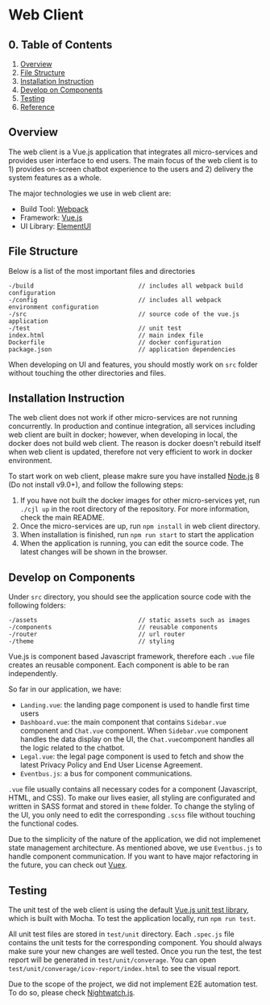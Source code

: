 # Web Client

## 0. Table of Contents
1. [Overview](#overview)
2. [File Structure](#file-structure)
3. [Installation Instruction](#installation)
4. [Develop on Components](#component)
5. [Testing](#testing)
6. [Reference](#reference)

## Overview <a name="overview"></a>
The web client is a Vue.js application that integrates all micro-services and provides user interface to end users. The main focus of the web client is to 1) provides on-screen chatbot experience to the users and 2) delivery the system features as a whole.

The major technologies we use in web client are:
- Build Tool: [Webpack](https://webpack.js.org/)
- Framework: [Vue.js](https://vuejs.org/)
- UI Library: [ElementUI](http://element.eleme.io/#/en-US)

## File Structure<a name="file-structure"></a>

Below is a list of the most important files and directories
```
-/build                             // includes all webpack build configuration
-/config                            // includes all webpack environment configuration
-/src                               // source code of the vue.js application
-/test                              // unit test
index.html                          // main index file
Dockerfile                          // docker configuration
package.json                        // application dependencies
```
When developing on UI and features, you should mostly work on `src` folder without touching the other directories and files.

## Installation Instruction<a name="installation"></a>

The web client does not work if other micro-services are not running concurrently. In production and continue integration, all services including web client are built in docker; however, when developing in local, the docker does not build web client. The reason is docker doesn't rebuild itself when web client is updated, therefore not very efficient to work in docker environment.

To start work on web client, please makre sure you have installed [Node.js](https://nodejs.org/en/) 8 (Do not install v9.0+), and follow the following steps:
1. If you have not built the docker images for other micro-services yet, run `./cjl up` in the root directory of the repository. For more information, check the main README.
2. Once the micro-services are up, run `npm install` in web client directory.
3. When installation is finished, run `npm run start` to start the application
4. When the application is running, you can edit the source code. The latest changes will be shown in the browser.

## Develop on Components<a name="component"></a>

Under `src` directory, you should see the application source code with the following folders:
```
-/assets                            // static assets such as images
-/components                        // reusable components
-/router                            // url router
-/theme                             // styling
```

Vue.js is component based Javascript framework, therefore each `.vue` file creates an reusable component.  Each component is able to be ran independently.

So far in our application, we have:
- `Landing.vue`: the landing page component is used to handle first time users
- `Dashboard.vue`: the main component that contains `Sidebar.vue` component and `Chat.vue` component. When `Sidebar.vue` component handles the data display on the UI, the `Chat.vue`component handles all the logic related to the chatbot.
- `Legal.vue`: the legal page component is used to fetch and show the latest Privacy Policy and End User License Agreement.
- `Eventbus.js`: a bus for component communications.

`.vue` file usually contains all necessary codes for a component (Javascript, HTML, and CSS). To make our lives easier, all styling are configurated and written in SASS format and stored in `theme` folder. To change the styling of the UI, you only need to edit the corresponding `.scss` file without touching the functional codes.

 Due to the simplicity of the nature of the application, we did not implemenet state management architecture. As mentioned above, we use `Eventbus.js` to handle component communication. If you want to have major refactoring in the future, you can check out [Vuex](https://vuex.vuejs.org/en/).

## Testing<a name="testing"></a>

The unit test of the web client is using the default [Vue.js unit test library](https://vuejs.org/v2/guide/unit-testing.html), which is built with Mocha. To test the application locally, run `npm run test`.

All unit test files are stored in `test/unit` directory. Each `.spec.js` file contains the unit tests for the corresponding component. You should always make sure your new changes are well tested. Once you run the test, the test report will be generated in `test/unit/converage`. You can open `test/unit/converage/icov-report/index.html` to see the visual report.

Due to the scope of the project, we did not implement E2E automation test. To do so, please check [Nightwatch.js](http://nightwatchjs.org/).




